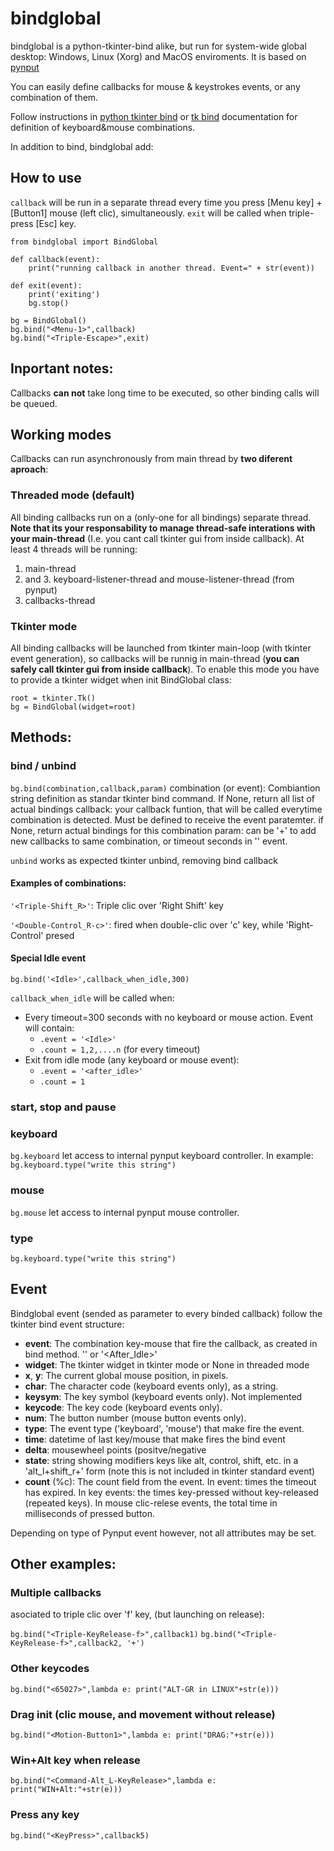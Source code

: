 # bindglobal
bindglobal is a python-tkinter-bind alike, but run for system-wide global desktop: Windows, Linux (Xorg) and MacOS
enviroments. It is based on [pynput](https://pynput.readthedocs.io)

You can easily define callbacks for mouse & keystrokes events, or any combination of them.

Follow instructions in [python tkinter bind](https://effbot.org/tkinterbook/tkinter-events-and-bindings.htm) or [tk
bind](https://www.tcl.tk/man/tcl8.6/TkCmd/bind.htm) documentation for definition of keyboard&mouse combinations.

In addition to bind, bindglobal add:

**<Idle>**
**<Long>**

## How to use

`callback` will be run in a separate thread every time you press [Menu key] + [Button1] mouse (left clic), simultaneously.
 `exit` will be called when triple-press [Esc] key.

    from bindglobal import BindGlobal

    def callback(event): 
        print("running callback in another thread. Event=" + str(event)) 
    
    def exit(event): 
        print('exiting')
        bg.stop()
    
    bg = BindGlobal()
    bg.bind("<Menu-1>",callback) 
    bg.bind("<Triple-Escape>",exit) 
 

## Inportant notes:

Callbacks **can not** take long time to be executed, so other binding calls will be queued.

## Working modes
Callbacks can run asynchronously from main thread by **two diferent aproach**:

### Threaded mode (default)
All binding callbacks run on a (only-one for all bindings) separate thread. **Note that its your responsability to manage
thread-safe interations with your main-thread** (I.e. you cant call tkinter gui from inside callback). 
At least 4 threads will be running: 
1. main-thread 
2. and 3. keyboard-listener-thread and mouse-listener-thread (from pynput)
4. callbacks-thread

### Tkinter mode
All binding callbacks will be launched from tkinter main-loop (with tkinter event generation), so callbacks will
be runnig in main-thread (**you can safely call tkinter gui from inside callback**). 
To enable this mode you have to provide a tkinter widget when init BindGlobal class:

    root = tkinter.Tk() 
    bg = BindGlobal(widget=root)

## Methods:

### bind / unbind

`bg.bind(combination,callback,param)`
combination (or event): Combiantion string definition as standar tkinter bind command. If None, return all list of actual bindings
callback: your callback funtion, that will be called everytime combination is detected. Must be defined to receive the event paratemter. if None, return actual bindings for this combination
param: can be '+' to add new callbacks to same combination, or timeout seconds in '<Idle>' event.

`unbind` works as expected tkinter unbind, removing bind callback

#### Examples of combinations:

`'<Triple-Shift_R>'`: Triple clic over 'Right Shift' key

`'<Double-Control_R-c>'`: fired when double-clic over 'c' key, while 'Right-Control' presed


#### Special Idle event

`bg.bind('<Idle>',callback_when_idle,300)`

`callback_when_idle` will be called when:
- Every timeout=300 seconds with no keyboard or mouse action. Event will contain:
  - `.event = '<Idle>'`
  - `.count = 1,2,....n` (for every timeout)
- Exit from idle mode (any keyboard or mouse event):
  - `.event = '<after_idle>'`
  - `.count = 1`


### start, stop and pause

### keyboard

`bg.keyboard` let access to internal pynput keyboard controller.
In example:
`bg.keyboard.type("write this string")`


### mouse

`bg.mouse` let access to internal pynput mouse controller.

### type
`bg.keyboard.type("write this string")`

## Event
Bindglobal event (sended as parameter to every binded callback) follow the tkinter bind event structure:
 - **event**: The combination key-mouse that fire the callback, as created in bind method. '<Idle>' or '<After_Idle>'  
 - **widget**: The tkinter widget in tkinter mode or None in threaded mode
 - **x**, **y**: The current global mouse position, in pixels.
 - **char**: The character code (keyboard events only), as a string.
 - **keysym**: The key symbol (keyboard events only). Not implemented
 - **keycode**: The key code (keyboard events only).
 - **num**: The button number (mouse button events only).
 - **type**: The event type ('keyboard', 'mouse') that make fire the event.
 - **time**: datetime of last key/mouse that make fires the bind event
 - **delta**: mousewheel points (positve/negative
 - **state**: string showing modifiers keys like alt, control, shift, etc.
            in a 'alt_l+shift_r+' form
            (note this is not included in tkinter standard event)
 - **count** (%c): The count field from the event. In <Idle> event: times the timeout has expired. In key events: the times key-pressed without key-released (repeated keys). In mouse clic-relese events, the total time in milliseconds of pressed button.   

Depending on type of Pynput event however, not all attributes may be set.


## Other examples:

### Multiple callbacks
asociated to triple clic over 'f' key, (but launching on release):

`bg.bind("<Triple-KeyRelease-f>",callback1)`
`bg.bind("<Triple-KeyRelease-f>",callback2, '+')`
    
### Other keycodes
`bg.bind("<65027>",lambda e: print("ALT-GR in LINUX"+str(e)))`

### Drag init (clic mouse, and movement without release)
`bg.bind("<Motion-Button1>",lambda e: print("DRAG:"+str(e)))`

### Win+Alt key when release
`bg.bind("<Command-Alt_L-KeyRelease>",lambda e: print("WIN+Alt:"+str(e)))`

### Press any key
`bg.bind("<KeyPress>",callback5)`
